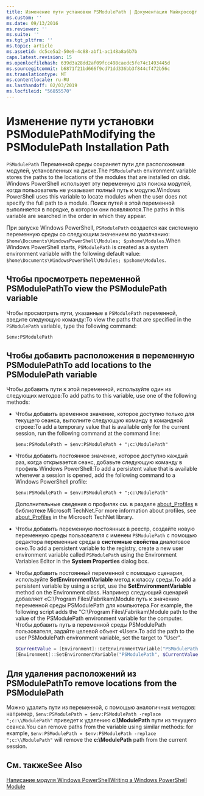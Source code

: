 ```yaml
---
title: Изменение пути установки PSModulePath | Документация Майкрософт
ms.custom: ''
ms.date: 09/13/2016
ms.reviewer: ''
ms.suite: ''
ms.tgt_pltfrm: ''
ms.topic: article
ms.assetid: dc5ce5a2-50e9-4c88-abf1-ac148a8a6b7b
caps.latest.revision: 15
ms.openlocfilehash: 639d3a28dd2af09fcc498caedc5fe74c1493445d
ms.sourcegitcommit: b6871f21bd666f9cd71dd336bb3f844cf472b56c
ms.translationtype: MT
ms.contentlocale: ru-RU
ms.lasthandoff: 02/03/2019
ms.locfileid: "56855570"
---
```

# <a name="modifying-the-psmodulepath-installation-path"></a><span data-ttu-id="db226-102">Изменение пути установки PSModulePath</span><span class="sxs-lookup"><span data-stu-id="db226-102">Modifying the PSModulePath Installation Path</span></span>

<span data-ttu-id="db226-103">`PSModulePath` Переменной среды сохраняет пути для расположения модулей, установленных на диске.</span><span class="sxs-lookup"><span data-stu-id="db226-103">The `PSModulePath` environment variable stores the paths to the locations of the modules that are installed on disk.</span></span> <span data-ttu-id="db226-104">Windows PowerShell использует эту переменную для поиска модулей, когда пользователь не указывает полный путь к модулю.</span><span class="sxs-lookup"><span data-stu-id="db226-104">Windows PowerShell uses this variable to locate modules when the user does not specify the full path to a module.</span></span> <span data-ttu-id="db226-105">Поиск путей в этой переменной выполняется в порядке, в котором они появляются.</span><span class="sxs-lookup"><span data-stu-id="db226-105">The paths in this variable are searched in the order in which they appear.</span></span>

<span data-ttu-id="db226-106">При запуске Windows PowerShell, `PSModulePath` создается как системную переменную среды со следующим значением по умолчанию: `$home\Documents\WindowsPowerShell\Modules; $pshome\Modules`.</span><span class="sxs-lookup"><span data-stu-id="db226-106">When Windows PowerShell starts, `PSModulePath` is created as a system environment variable with the following default value: `$home\Documents\WindowsPowerShell\Modules; $pshome\Modules`.</span></span>

## <a name="to-view-the-psmodulepath-variable"></a><span data-ttu-id="db226-107">Чтобы просмотреть переменной PSModulePath</span><span class="sxs-lookup"><span data-stu-id="db226-107">To view the PSModulePath variable</span></span>

<span data-ttu-id="db226-108">Чтобы просмотреть пути, указанные в `PSModulePath` переменной, введите следующую команду:</span><span class="sxs-lookup"><span data-stu-id="db226-108">To view the paths that are specified in the `PSModulePath` variable, type the following command:</span></span>

`$env:PSModulePath`

## <a name="to-add-locations-to-the-psmodulepath-variable"></a><span data-ttu-id="db226-109">Чтобы добавить расположения в переменную PSModulePath</span><span class="sxs-lookup"><span data-stu-id="db226-109">To add locations to the PSModulePath variable</span></span>

<span data-ttu-id="db226-110">Чтобы добавить пути к этой переменной, используйте один из следующих методов:</span><span class="sxs-lookup"><span data-stu-id="db226-110">To add paths to this variable, use one of the following methods:</span></span>

- <span data-ttu-id="db226-111">Чтобы добавить временное значение, которое доступно только для текущего сеанса, выполните следующую команду в командной строке:</span><span class="sxs-lookup"><span data-stu-id="db226-111">To add a temporary value that is available only for the current session, run the following command at the command line:</span></span>

  `$env:PSModulePath = $env:PSModulePath + ";c:\ModulePath"`

- <span data-ttu-id="db226-112">Чтобы добавить постоянное значение, которое доступно каждый раз, когда открывается сеанс, добавьте следующую команду в профиль Windows PowerShell:</span><span class="sxs-lookup"><span data-stu-id="db226-112">To add a persistent value that is available whenever a session is opened, add the following command to a Windows PowerShell profile:</span></span>

  `$env:PSModulePath = $env:PSModulePath + ";c:\ModulePath"`

  <span data-ttu-id="db226-113">Дополнительные сведения о профилях см. в разделе [about_Profiles](/powershell/module/microsoft.powershell.core/about/about_profiles) в библиотеке Microsoft TechNet.</span><span class="sxs-lookup"><span data-stu-id="db226-113">For more information about profiles, see [about_Profiles](/powershell/module/microsoft.powershell.core/about/about_profiles) in the Microsoft TechNet library.</span></span>

- <span data-ttu-id="db226-114">Чтобы добавить переменную постоянных в реестр, создайте новую переменную среды пользователя с именем `PSModulePath` с помощью редактора переменные среды в **системные свойства** диалоговое окно.</span><span class="sxs-lookup"><span data-stu-id="db226-114">To add a persistent variable to the registry, create a new user environment variable called `PSModulePath` using the Environment Variables Editor in the **System Properties** dialog box.</span></span>

- <span data-ttu-id="db226-115">Чтобы добавить постоянный переменной с помощью сценария, используйте **SetEnvironmentVariable** метод к классу среды.</span><span class="sxs-lookup"><span data-stu-id="db226-115">To add a persistent variable by using a script, use the **SetEnvironmentVariable** method on the Environment class.</span></span> <span data-ttu-id="db226-116">Например следующий сценарий добавляет «C:\Program Files\Fabrikam\Module путь к значению переменной среды PSModulePath для компьютера.</span><span class="sxs-lookup"><span data-stu-id="db226-116">For example, the following script adds the "C:\Program Files\Fabrikam\Module path to the value of the PSModulePath environment variable for the computer.</span></span> <span data-ttu-id="db226-117">Чтобы добавить путь в переменной среды PSModulePath пользователя, задайте целевой объект «User».</span><span class="sxs-lookup"><span data-stu-id="db226-117">To add the path to the user PSModulePath environment variable, set the target to "User".</span></span>

  ```powershell
  $CurrentValue = [Environment]::GetEnvironmentVariable("PSModulePath", "Machine")
  [Environment]::SetEnvironmentVariable("PSModulePath", $CurrentValue + ";C:\Program Files\Fabrikam\Modules", "Machine")

  ```

## <a name="to-remove-locations-from-the-psmodulepath"></a><span data-ttu-id="db226-118">Для удаления расположений из PSModulePath</span><span class="sxs-lookup"><span data-stu-id="db226-118">To remove locations from the PSModulePath</span></span>

<span data-ttu-id="db226-119">Можно удалить пути из переменной, с помощью аналогичных методов: например, `$env:PSModulePath = $env:PSModulePath -replace ";c:\\ModulePath"` приведет к удалению **c:\ModulePath** пути из текущего сеанса.</span><span class="sxs-lookup"><span data-stu-id="db226-119">You can remove paths from the variable using similar methods: for example, `$env:PSModulePath = $env:PSModulePath -replace ";c:\\ModulePath"` will remove the **c:\ModulePath** path from the current session.</span></span>

## <a name="see-also"></a><span data-ttu-id="db226-120">См. также</span><span class="sxs-lookup"><span data-stu-id="db226-120">See Also</span></span>

[<span data-ttu-id="db226-121">Написание модуля Windows PowerShell</span><span class="sxs-lookup"><span data-stu-id="db226-121">Writing a Windows PowerShell Module</span></span>](./writing-a-windows-powershell-module.md)

